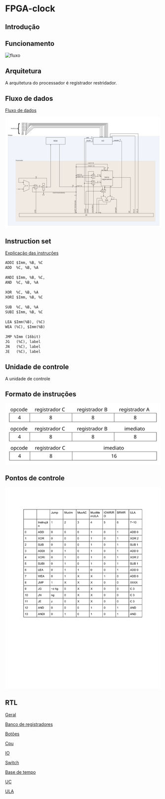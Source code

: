 # FPGA-clock

## Introdução

## Funcionamento

![fluxo](/design/func.svg)

## Arquitetura

A arquitetura do processador é registrador restridador.

## Fluxo de dados

[Fluxo de dados][fluxo-pdf]

![fluxo](/design/fluxo.svg)

## Instruction set

[Explicação das instruções][assembly]

```
ADDI $Imm, %B, %C
ADD  %C, %B, %A

ANDI $Imm, %B, %C,
AND  %C, %B, %A

XOR  %C, %B, %A
XORI $Imm, %B, %C

SUB  %C, %B, %A
SUBI $Imm, %B, %C

LEA $Imm(%B), (%C)
WEA (%C), $Imm(%B)

JMP %Imm (16bit)
JG   (%C), label
JN   (%C), label
JE   (%C), label
```

## Unidade de controle

A unidade de controle

## Formato de instruções

![fluxo](/design/instrucoes.svg)

## Pontos de controle

![fluxo](/design/PontosDeControleTable.png)

## RTL

[Geral](/design/rtl/geral.pdf)

[Banco de registradores](/design/rtl/banco-registradores.pdf)

[Botões](/design/rtl/buttons.pdf)

[Cpu](/design/rtl/cpu.pdf)

[IO](/design/rtl/io.pdf)

[Switch](/design/rtl/switch.pdf)

[Base de tempo](/design/rtl/time-base.pdf)

[UC](/design/rtl/uc.pdf)

[ULA](/design/rtl/ula.pdf)

[fluxo-pdf]: /design/fluxo.pdf "Fluxo de dados"
[controle]: /design/PontosDeControleTable.pdf "Title"
[assembly]: /design/assembly.txt "Title"
